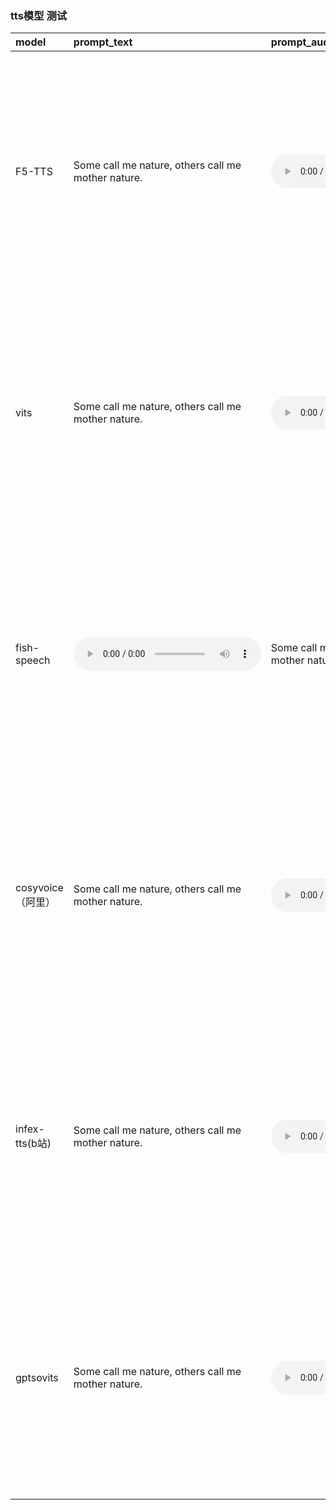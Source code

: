 
### tts模型 测试



| model | prompt_text | prompt_audio | gen_text | gen_audio | syn_time |
| :---------- | :---------------------------------------- | :-------------------------------------------- | :------------------------------------------------------------------------------------------------------- | :----------------------------------------- | :------- |
|F5-TTS|Some call me nature, others call me mother nature.|<audio controls><source src="./audio/basic_ref_en.wav" type="audio/mpeg"></audio>|I don't really care what you call me. I've been a silent spectator, watching species evolve, empires rise and fall. But always remember, I am mighty and enduring.|<audio controls><source src="./audio/F5_tts_en.wav" type="audio/mpeg"></audio>|3s|
|vits|Some call me nature, others call me mother nature.|<audio controls><source src="./audio/basic_ref_en.wav" type="audio/mpeg"></audio>|I don't really care what you call me. I've been a silent spectator, watching species evolve, empires rise and fall. But always remember, I am mighty and enduring.|<audio controls><source src="./audio/vits_en.wav" type="audio/mpeg"></audio>|140ms|
|fish-speech|<audio controls><source src="./audio/basic_ref_en.wav" type="audio/mpeg"></audio>|Some call me nature, others call me mother nature.|I don't really care what you call me. I've been a silent spectator, watching species evolve, empires rise and fall. But always remember, I am mighty and enduring.|<audio controls><source src="./audio/fish_speech_en.wav" type="audio/mpeg"></audio>|22s|
|cosyvoice（阿里）|Some call me nature, others call me mother nature.|<audio controls><source src="./audio/basic_ref_en.wav" type="audio/mpeg"></audio>|I don't really care what you call me. I've been a silent spectator, watching species evolve, empires rise and fall. But always remember, I am mighty and enduring.|<audio controls><source src="./audio/cosyvoice_en.wav" type="audio/mpeg"></audio>|6s/streaming 2s|
|infex-tts(b站) |Some call me nature, others call me mother nature.|<audio controls><source src="./audio/basic_ref_en.wav" type="audio/mpeg"></audio>|I don't really care what you call me. I've been a silent spectator, watching species evolve, empires rise and fall. But always remember, I am mighty and enduring.|<audio controls><source src="./audio/index_tts_en.wav" type="audio/mpeg"></audio>|6.84s|
|gptsovits|Some call me nature, others call me mother nature.|<audio controls><source src="./audio/basic_ref_en.wav" type="audio/mpeg"></audio>|I don't really care what you call me. I've been a silent spectator, watching species evolve, empires rise and fall. But always remember, I am mighty and enduring.|<audio controls><source src="./audio/gptsovits_en.wav" type="audio/mpeg"></audio>|2s|

